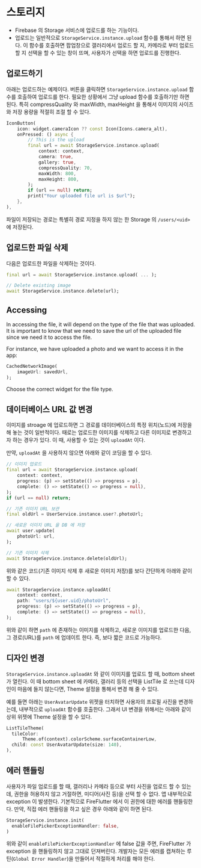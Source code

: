 # 스토리지

- Firebase 의 Storage 서비스에 업로드를 하는 기능이다.
- 업로드는 일반적으로 `StorageService.instance.upload` 함수를 통해서 하면 된다. 이 함수를 호출하면 팝업창으로 갤러리에서 업로드 할 지, 카메라로 부터 업로드 할 지 선택을 할 수 있는 창이 뜨며, 사용자가 선택을 하면 업로드를 진행한다.

## 업로드하기

아래는 업로드하는 예제이다. 버튼을 클릭하면 `StorageService.instance.upload` 함수를 호출하여 업로드를 한다. 필요한 상황에서 그냥 upload 함수를 호출하기만 하면 된다. 특히 compressQuality 와 maxWidth, maxHeight 을 통해서 이미지의 사이즈와 저장 용량을 적절히 조절 할 수 있다.

```dart
IconButton(
    icon: widget.cameraIcon ?? const Icon(Icons.camera_alt),
    onPressed: () async {
        // This is the upload
        final url = await StorageService.instance.upload(
            context: context,
            camera: true,
            gallery: true,
            compressQuality: 70,
            maxWidth: 800,
            maxHeight: 800,
        );
        if (url == null) return;
        print("Your uploaded file url is $url");
    },
),
```

파일이 저장되는 경로는 특별히 경로 지정을 하지 않는 한 Storage 의 `/users/<uid>` 에 저장된다.


## 업로드한 파일 삭제

다음은 업로드한 파일을 삭제하는 것이다.

```dart
final url = await StorageService.instance.upload( ... );

// Delete existing image
await StorageService.instance.delete(url);
```

## Accessing

In accessing the file, it will depend on the type of the file that was uploaded. It is important to know that we need to save the url of the uploaded file since we need it to access the file.

For instance, we have uploaded a photo and we want to access it in the app:

```dart
CachedNetworkImage(
    imageUrl: savedUrl,
);
```

Choose the correct widget for the file type.

## 데이터베이스 URL 값 변경

이미지를 stroage 에 업로드하면 그 경로를 데이터베이스의 특정 위치(노드)에 저장을 해 놓는 것이 일반적이다. 때로는 업로드한 이미지를 삭제하고 다른 이미지로 변경하고자 하는 경우가 있다. 이 때, 사용할 수 있는 것이 `uploadAt` 이다.

만약, `uploadAt` 을 사용하지 않으면 아래와 같이 코딩을 할 수 있다.

```dart
// 이미지 업로드
final url = await StorageService.instance.upload(
    context: context,
    progress: (p) => setState(() => progress = p),
    complete: () => setState(() => progress = null),
);
if (url == null) return;

// 기존 이미지 URL 보관
final oldUrl = UserService.instance.user?.photoUrl;

// 새로운 이미지 URL 을 DB 에 저장
await user.update(
    photoUrl: url,
);

// 기존 이미지 삭제
await StorageService.instance.delete(oldUrl);
```

위와 같은 코드(기존 이미지 삭제 후 새로운 이미지 저장)를 보다 간단하게 아래와 같이 할 수 있다.

```dart
await StorageService.instance.uploadAt(
    context: context,
    path: "users/${user.uid}/photoUrl",
    progress: (p) => setState(() => progress = p),
    complete: () => setState(() => progress = null),
);
```

위와 같이 하면 `path` 에 존재하는 이미지를 삭제하고, 새로운 이미지를 업로드한 다음, 그 경로(URL)를 `path` 에 업데이트 한다. 즉, 보다 짧은 코드로 가능하다.


## 디자인 변경

`StorageService.instance.uploadAt` 와 같이 이미지를 업로드 할 때, bottom sheet 가 열린다. 이 때 bottom sheet 에 카메라, 갤러리 등의 선택을 ListTile 로 쓰는데 디자인이 마음에 들지 않는다면, Theme 설정을 통해서 변경 해 줄 수 있다.

예를 들면 아래는 `UserAvatarUpdate` 위젯을 터치하면 사용자의 프로필 사진을 변경하는데, 내부적으로 `uploadAt` 함수를 호출한다. 그래서 UI 변경을 위해서는 아래와 같이 상위 위젯에 Theme 설정을 할 수 있다.

```dart
ListTileTheme(
  tileColor:
      Theme.of(context).colorScheme.surfaceContainerLow,
  child: const UserAvatarUpdate(size: 140),
),
```



## 에러 핸들링

사용자가 파일 업로드를 할 때, 갤러리나 카메라 등으로 부터 사진을 업로드 할 수 있는데, 권한을 허용하지 않고 거절하면, 미디어(사진 등)을 선택 할 수 없다. 앱 내부적으로 exception 이 발생한다. 기본적으로 FireFlutter 에서 이 권한에 대한 에러를 핸들링한다. 만약, 직접 에러 핸들링을 하고 싶은 경우 아래와 같이 하면 된다.

```dart
StorageService.instance.init(
  enableFilePickerExceptionHandler: false,
)
```

위와 같이 `enableFilePickerExceptionHandler` 에 false 값을 주면, FireFlutter 가 exception 을 핸들링하지 않고 그대로 던져버린다. 개발자는 모든 에러를 캡쳐하는 루틴(`Global Error Handler`)을 만들어서 적절하게 처리를 해야 한다.


